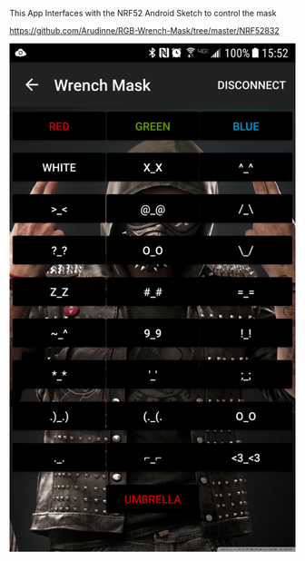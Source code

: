 This App Interfaces with the NRF52 Android Sketch to control the mask

https://github.com/Arudinne/RGB-Wrench-Mask/tree/master/NRF52832

![Screenshot](https://github.com/Arudinne/Wrench-Mask-App/blob/master/Screenshot.png)
